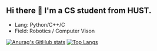 ## Hi there 👋 I'm a CS student from HUST.

- Lang: Python/C++/C
- Field: Robotics / Computer Vison 
 
[![Anurag's GitHub stats](https://github-readme-stats.vercel.app/api?username=dylanluoyuqing&show_icons=true&theme=dark)](https://github.com/anuraghazra/github-readme-stats) [![Top Langs](https://github-readme-stats.vercel.app/api/top-langs/?username=dylanluoyuqing&show_icons=true&theme=dark)](https://github.com/anuraghazra/github-readme-stats)


<!--
**dylanluoyuqing/dylanluoyuqing** is a ✨ _special_ ✨ repository because its `README.md` (this file) appears on your GitHub profile.

Here are some ideas to get you started:

- 🔭 I’m currently working on ...
- 🌱 I’m currently learning ...
- 👯 I’m looking to collaborate on ...
- 🤔 I’m looking for help with ...
- 💬 Ask me about ...
- 📫 How to reach me: ...
- 😄 Pronouns: ...
- ⚡ Fun fact: ...
-->
